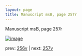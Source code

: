 ```yaml
---
layout: page
title: Manuscript msB, page 257r
---
```


Manuscript msB, page 257r

[![image](http://www.homermultitext.org/iipsrv?OBJ=IIP,1.0&FIF=/project/homer/pyramidal/deepzoom/hmt/vbbifolio/pending/vb_256v_257r.tif&WID=100&CVT=JPEG)](http://www.homermultitext.org/ict2/?urn=urn:cite2:hmt:vbbifolio.pending:vb_256v_257r)

prev:  [256v](../256v) | next:  [257v](../257v)

